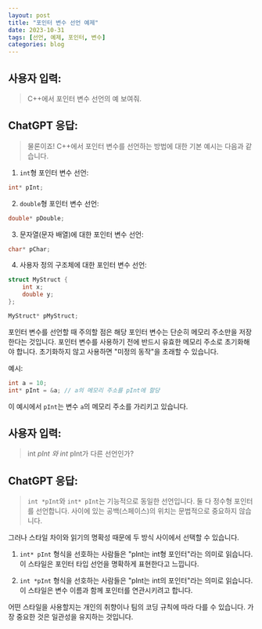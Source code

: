 ```yaml
---
layout: post
title: "포인터 변수 선언 예제"
date: 2023-10-31
tags: [선언, 예제, 포인터, 변수]
categories: blog
---
```


## 사용자 입력:
> C++에서 포인터 변수 선언의 예 보여줘.

## ChatGPT 응답:
> 물론이죠! C++에서 포인터 변수를 선언하는 방법에 대한 기본 예시는 다음과 같습니다.

1. `int`형 포인터 변수 선언:
```cpp
int* pInt;
```

2. `double`형 포인터 변수 선언:
```cpp
double* pDouble;
```

3. 문자열(문자 배열)에 대한 포인터 변수 선언:
```cpp
char* pChar;
```

4. 사용자 정의 구조체에 대한 포인터 변수 선언:
```cpp
struct MyStruct {
    int x;
    double y;
};

MyStruct* pMyStruct;
```

포인터 변수를 선언할 때 주의할 점은 해당 포인터 변수는 단순히 메모리 주소만을 저장한다는 것입니다. 포인터 변수를 사용하기 전에 반드시 유효한 메모리 주소로 초기화해야 합니다. 초기화하지 않고 사용하면 "미정의 동작"을 초래할 수 있습니다.

예시:
```cpp
int a = 10;
int* pInt = &a; // a의 메모리 주소를 pInt에 할당
```

이 예시에서 `pInt`는 변수 `a`의 메모리 주소를 가리키고 있습니다.

## 사용자 입력:
> int *pInt 와 int* pInt가 다른 선언인가?

## ChatGPT 응답:
> `int *pInt`와 `int* pInt`는 기능적으로 동일한 선언입니다. 둘 다 정수형 포인터를 선언합니다. 사이에 있는 공백(스페이스)의 위치는 문법적으로 중요하지 않습니다.

그러나 스타일 차이와 읽기의 명확성 때문에 두 방식 사이에서 선택할 수 있습니다.

1. `int* pInt` 형식을 선호하는 사람들은 "pInt는 int형 포인터"라는 의미로 읽습니다. 이 스타일은 포인터 타입 선언을 명확하게 표현한다고 느낍니다.

2. `int *pInt` 형식을 선호하는 사람들은 "pInt는 int의 포인터"라는 의미로 읽습니다. 이 스타일은 변수 이름과 함께 포인터를 연관시키려고 합니다.

어떤 스타일을 사용할지는 개인의 취향이나 팀의 코딩 규칙에 따라 다를 수 있습니다. 가장 중요한 것은 일관성을 유지하는 것입니다.

